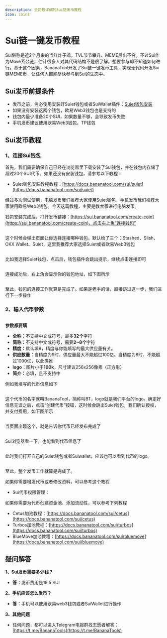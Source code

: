 ```yaml
---
description: 全网最详细的Sui链发币教程
icon: coins
---
```


# Sui链一键发币教程

Sui堪称是近2个月来的当红炸子鸡，TVL节节攀升、MEME层出不穷。不过Sui作为Move系公链，估计很多人对其代码结构不是很了解，想要参与却不知道如何进行。基于这个因素，BananaTool开发了Sui链一键发币工具，实现无代码开发Sui链MEME币，让任何人都能尽快参与到Sui的生态中。

## **Sui发币前提条件**

* 发币之前，务必使用安装好Suiet钱包或者SuiWallet插件：[Suiet钱包安装](https://docs.bananatool.com/sui/suiet)
* 如果没有安装这两个钱包，欧易Web3钱包也是支持的
* 钱包内最少准备20个SUI，如果数量不够，会导致发币失败
* 手机发币建议使用欧易Web3钱包，TP钱包

## **Sui发币教程**

### **1、连接Sui钱包** <a href="#id-1-lian-jie-huan-ying-qian-bao-phantom" id="id-1-lian-jie-huan-ying-qian-bao-phantom"></a>

首先，我们需要确保自己已经在浏览器里下载安装了Sui钱包，并在钱包内存储了超过20个SUI代币。如果还没有安装钱包，请参考以下教程：

* Suiet钱包安装教程教程：[https://docs.bananatool.com/sui/suiet](https://docs.bananatool.com/sui/suiet)

经过多次测试使用，电脑发币我们推荐大家使用Suiet钱包，手机发币我们推荐大家使用欧易Web3钱包。今天这篇教程，主要是教大家进行电脑发币。

钱包安装完成后，打开发币链接：[https://sui.bananatool.com/create-coin](https://sui.bananatool.com/create-coin)，点击右上角“连接钱包”

<figure><img src="../.gitbook/assets/image (396).png" alt=""><figcaption></figcaption></figure>

这个时候会弹出页面让你选择连接哪种钱包，默认给了三个：Stashed、Slish、OKX Wallet、Suiet，这里我推荐大家选择Suiet或者欧易Web3钱包

<figure><img src="../.gitbook/assets/image (397).png" alt=""><figcaption></figcaption></figure>

比如我选择Suiet钱包，点击后，钱包插件会跳出提示，继续点击连接即可

<figure><img src="../.gitbook/assets/image (398).png" alt=""><figcaption></figcaption></figure>

连接成功后，右上角会显示你的钱包地址，如下图所示

<figure><img src="../.gitbook/assets/image (399).png" alt=""><figcaption></figcaption></figure>

至此，钱包的连接工作就算是完成了。如果是老手的话，直接跳过这一步，我们进行下一步操作

### **2、输入代币参数**

<figure><img src="../.gitbook/assets/image (400).png" alt=""><figcaption></figcaption></figure>

**参数都要填**

* **全称：**&#x4E0D;支持中文或符号，最多**32个**字符
* **简称：**&#x4E0D;支持中文或符号，需要**2\~8个**字符
* **精度：**&#x9ED8;认填9，精度与你能填写的最大供应量有关。
* **供应数量：**&#x5F53;精度为9时，供应量最大不能超过100亿。当精度为8时，不能超过1000亿，以此类推
* **logo：**&#x56FE;片小于**100k**，尺寸建议256x256像素（正方形）
* **简介：**&#x5FC5;填，且不支持中

例如我填写的代币信息如下

<figure><img src="../.gitbook/assets/image (401).png" alt=""><figcaption></figcaption></figure>

这个代币的名字就叫BananaTool，简称叫BT，logo就是我们平台的logo。确定好信息无误之后，点击“创建代币”按钮，这时候会跳出Suiet钱包，我们确认授权，并支付费用，如下图所示

<figure><img src="../.gitbook/assets/image (402).png" alt=""><figcaption></figcaption></figure>

当页面出现这个，就是告诉你代币已经发布完成了

<figure><img src="../.gitbook/assets/image (403).png" alt=""><figcaption></figcaption></figure>

Sui浏览器看一下，也能看到代币信息了

<figure><img src="../.gitbook/assets/image (404).png" alt=""><figcaption></figcaption></figure>

此时我们打开自己的Suiet钱包或者Suiwallet，应该也可以看到代币的logo。

<figure><img src="../.gitbook/assets/image (53).png" alt=""><figcaption></figcaption></figure>

至此，整个发币工作就算是完成了。

如果你需要增发代币或者修改资料，可以参考这个教程

* Sui代币权限管理：

如果你需要为代币创建资金池、添加流动性，可以参考下列教程

* Cetus加池教程：[https://docs.bananatool.com/sui/cetus](https://docs.bananatool.com/sui/cetus)
* Turbos加池教程：[https://docs.bananatool.com/sui/turbos](https://docs.bananatool.com/sui/turbos)
* BlueMove加池教程：[https://docs.bananatool.com/sui/bluemove](https://docs.bananatool.com/sui/bluemove)

## **疑问解答** <a href="#yi-wen-jie-da" id="yi-wen-jie-da"></a>

**1、Sui发币需要多少钱？**

* **答：**&#x53D1;币费用是19.5 SUI

**2、手机应该怎么发币？**

* **答：**&#x624B;机可以使用欧易web3钱包或者SuiWallet进行操作

**3、其他问题**

* 任何问题，都可以进入Telegram电报群找志愿者解答：[https://t.me/BananaTools](https://t.me/BananaTools)
